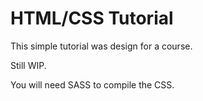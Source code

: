 # HTML/CSS Tutorial #

This simple tutorial was design for a course.

Still WIP.

You will need SASS to compile the CSS.
